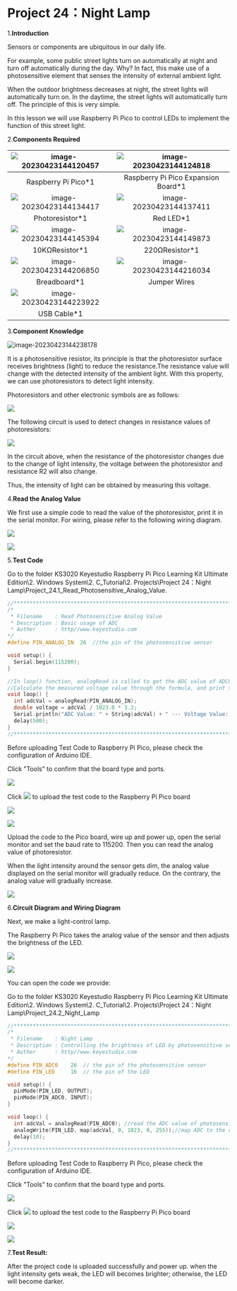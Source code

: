 # Project 24：Night Lamp

1.**Introduction**

Sensors or components are ubiquitous in our daily life. 

For example, some public street lights turn on automatically at night and turn off automatically during the day. Why? In fact, this make use of a photosensitive element that senses the intensity of external ambient light. 

When the outdoor brightness decreases at night, the street lights will automatically turn on. In the daytime, the street lights will automatically turn off. The principle of this is very simple. 

In this lesson we will use  Raspberry Pi Pico to control LEDs to implement the function of this street light.



2.**Components Required**

| ![image-20230423144120457](media/image-20230423144120457.png) | ![image-20230423144124818](media/image-20230423144124818.png) |
| :----------------------------------------------------------: | :----------------------------------------------------------: |
|                     Raspberry Pi Pico*1                      |             Raspberry Pi Pico Expansion Board*1              |
| ![image-20230423144134417](media/image-20230423144134417.png) | ![image-20230423144137411](media/image-20230423144137411.png) |
|                       Photoresistor*1                        |                          Red LED*1                           |
| ![image-20230423144145394](media/image-20230423144145394.png) | ![image-20230423144149873](media/image-20230423144149873.png) |
|                        10KΩResistor*1                        |                        220ΩResistor*1                        |
| ![image-20230423144206850](media/image-20230423144206850.png) | ![image-20230423144216034](media/image-20230423144216034.png) |
|                         Breadboard*1                         |                         Jumper Wires                         |
| ![image-20230423144223922](media/image-20230423144223922.png) |                                                              |
|                         USB Cable*1                          |                                                              |



3.**Component Knowledge**

![image-20230423144238178](media/image-20230423144238178.png)

It is a photosensitive resistor, its principle is that the photoresistor surface receives brightness (light) to reduce the resistance.The resistance value will change with the detected intensity of the ambient light. With this property, we can use photoresistors to detect light intensity. 

Photoresistors and other electronic symbols are as follows: 


![](/media/7d575da675a2f6cb511d28b801e2abaa.png)

The following circuit is used to detect changes in resistance values of photoresistors:

![](/media/5a7f7e641eb78007760a94151c1d80a5.png)

In the circuit above, when the resistance of the photoresistor changes due to the change of light intensity, the voltage between the photoresistor and resistance R2 will also change. 

Thus, the intensity of light can be obtained by measuring this voltage.



4.**Read the Analog Value**

We first use a simple code to read the value of the photoresistor, print it in the serial monitor. For wiring, please refer to the following wiring diagram.

![](/media/e3fde13b200927346e04b032373ce638.png)

![](/media/b97ff27ae10e3499c36312c8ee4881f8.png)

5.**Test Code**

Go to the folder KS3020 Keyestudio Raspberry Pi Pico Learning Kit Ultimate Edition\\2. Windows System\\2. C\_Tutorial\\2. Projects\\Project 24：Night Lamp\\Project\_24.1\_Read\_Photosensitive\_Analog\_Value.

```c
//**********************************************************************************
/*  
 * Filename    : Read Photosensitive Analog Value
 * Description : Basic usage of ADC
 * Auther      : http//www.keyestudio.com
*/
#define PIN_ANALOG_IN  26  //the pin of the photosensitive sensor

void setup() {
  Serial.begin(115200);
}

//In loop() function, analogRead is called to get the ADC value of ADC0 and assign it to adcVal. 
//Calculate the measured voltage value through the formula, and print these data through the serial port monitor.
void loop() {
  int adcVal = analogRead(PIN_ANALOG_IN);
  double voltage = adcVal / 1023.0 * 3.3;
  Serial.println("ADC Value: " + String(adcVal) + " --- Voltage Value: " + String(voltage) + "V");
  delay(500);
}
//*******************************************************************************
```


Before uploading Test Code to Raspberry Pi Pico, please check the configuration of Arduino IDE.

Click "Tools" to confirm that the board type and ports.

![](/media/c2667443dab2177d4c4e4cd6ffe5f3f5.png)

Click ![](/media/b0d41283bf5ae66d2d5ab45db15331ba.png) to upload the test code to the Raspberry Pi Pico board

![](/media/d6d4305c8c00bff5a5dee6e1bbf66025.png)

![](/media/18a8a63b39e1faafa934d0ccb3d0e405.png)

Upload the code to the Pico board, wire up and power up, open the serial monitor and set the baud rate to 115200. Then you can read the analog value of photoresistor. 

When the light intensity around the sensor gets dim, the analog value displayed on the serial monitor will gradually reduce. On the contrary, the analog value will gradually increase.

![](/media/b578ae0004b44405bac340bc62138a80.png)

6.**Circuit Diagram and Wiring Diagram**

Next, we make a light-control lamp.

The Raspberry Pi Pico takes the analog value of the sensor and then adjusts the brightness of the LED.

![](/media/b8e8d95bdc869bf76465fa73645db831.png)

![](/media/71f2886dc6fa97d02e2ecd0d429af71b.png)

You can open the code we provide:

Go to the folder KS3020 Keyestudio Raspberry Pi Pico Learning Kit Ultimate Edition\2. Windows  System\2. C_Tutorial\2. Projects\Project 24：Night Lamp\Project_24.2_Night_Lamp

```c
//**********************************************************************************
/*  
 * Filename    : Night Lamp
 * Description : Controlling the brightness of LED by photosensitive sensor.
 * Auther      : http//www.keyestudio.com
*/
#define PIN_ADC0    26  // the pin of the photosensitive sensor
#define PIN_LED     16  // the pin of the LED

void setup() {
  pinMode(PIN_LED, OUTPUT);
  pinMode(PIN_ADC0, INPUT);
}

void loop() {
  int adcVal = analogRead(PIN_ADC0); //read the ADC value of photosensitive sensor
  analogWrite(PIN_LED, map(adcVal, 0, 1023, 0, 255));//map ADC to the duty cycle of PWM to control LED brightness.
  delay(10);
}
//*********************************************************************************
```


Before uploading Test Code to Raspberry Pi Pico, please check the configuration of Arduino IDE.

Click "Tools" to confirm that the board type and ports.

![](/media/f692a819a6a2d6bed8270e8aecde4c20.png)

Click ![](/media/b0d41283bf5ae66d2d5ab45db15331ba.png) to upload the test code to the Raspberry Pi Pico board

![](/media/6096a95c4680000fbfe297f52bdc558a.png)

![](/media/8d1f2a698fae68f8de0e1820f5ac288e.png)

7.**Test Result:**

After the project code is uploaded successfully and power up. when the light intensity gets weak, the LED will becomes brighter; otherwise, the LED will become darker.
